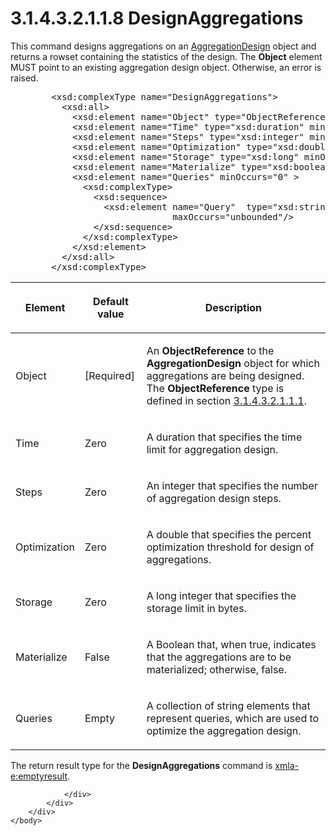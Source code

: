 <html dir="LTR" xmlns:mshelp="http://msdn.microsoft.com/mshelp" xmlns:ddue="http://ddue.schemas.microsoft.com/authoring/2003/5" xmlns:xlink="http://www.w3.org/1999/xlink" xmlns:tool="http://www.microsoft.com/tooltip">
    <head>
        <meta http-equiv="Content-Type" content="text/html; CHARSET=utf-8"></meta>
        <meta name="save" content="history"></meta>
        <title>3.1.4.3.2.1.1.8 DesignAggregations</title>
        <xml>
            <mshelp:toctitle title="3.1.4.3.2.1.1.8 DesignAggregations"></mshelp:toctitle>
            <mshelp:rltitle title="[MS-SSAS]: DesignAggregations"></mshelp:rltitle>
            <mshelp:keyword index="A" term="446b8684-2820-4230-8fac-91ccde5489f0"></mshelp:keyword>
            <mshelp:attr name="DCSext.ContentType" value="open specification"></mshelp:attr>
            <mshelp:attr name="AssetID" value="446b8684-2820-4230-8fac-91ccde5489f0"></mshelp:attr>
            <mshelp:attr name="TopicType" value="kbRef"></mshelp:attr>
            <mshelp:attr name="DCSext.Title" value="[MS-SSAS]: DesignAggregations" />
        </xml>
    </head>
    <body>
        <div id="header">
            <h1 class="heading">3.1.4.3.2.1.1.8 DesignAggregations</h1>
        </div>
        <div id="mainSection">
            <div id="mainBody">
                <div id="allHistory" class="saveHistory"></div>
                <div id="sectionSection0" class="section" name="collapseableSection">
                    

<p>This command designs aggregations on an <a href="e4ea0908-ae0a-4592-8a5e-ea2f7873d9fe.html">AggregationDesign</a> object
and returns a rowset containing the statistics of the design. The <b>Object</b>
element MUST point to an existing aggregation design object. Otherwise, an
error is raised.</p>

<dl>
<dd>
<div><pre>   &lt;xsd:complexType name=&quot;DesignAggregations&quot;&gt;
     &lt;xsd:all&gt;
       &lt;xsd:element name=&quot;Object&quot; type=&quot;ObjectReference&quot; /&gt;
       &lt;xsd:element name=&quot;Time&quot; type=&quot;xsd:duration&quot; minOccurs=&quot;0&quot; /&gt;
       &lt;xsd:element name=&quot;Steps&quot; type=&quot;xsd:integer&quot; minOccurs=&quot;0&quot; /&gt;
       &lt;xsd:element name=&quot;Optimization&quot; type=&quot;xsd:double&quot; minOccurs=&quot;0&quot; /&gt;
       &lt;xsd:element name=&quot;Storage&quot; type=&quot;xsd:long&quot; minOccurs=&quot;0&quot; /&gt;
       &lt;xsd:element name=&quot;Materialize&quot; type=&quot;xsd:boolean&quot; minOccurs=&quot;0&quot; /&gt;
       &lt;xsd:element name=&quot;Queries&quot; minOccurs=&quot;0&quot; &gt;
         &lt;xsd:complexType&gt;
           &lt;xsd:sequence&gt;
             &lt;xsd:element name=&quot;Query&quot;  type=&quot;xsd:string&quot; minOccurs=&quot;0&quot;
                          maxOccurs=&quot;unbounded&quot;/&gt;
           &lt;/xsd:sequence&gt;
         &lt;/xsd:complexType&gt;
       &lt;/xsd:element&gt;
     &lt;/xsd:all&gt;
   &lt;/xsd:complexType&gt;
</pre></div>
</dd></dl>

<table>
 <thead>
  <tr>
   <th>
   <p>Element</p>
   </th>
   <th>
   <p>Default value</p>
   </th>
   <th>
   <p>Description</p>
   </th>
  </tr>
 </thead>
 <tr>
  <td>
  <p>Object</p>
  </td>
  <td>
  <p>[Required]</p>
  </td>
  <td>
  <p>An <b>ObjectReference</b> to the <b>AggregationDesign</b>
  object for which aggregations are being designed. The <b>ObjectReference</b>
  type is defined in section <a href="26834101-a86b-4365-8e58-d6e4a6ad377d.html">3.1.4.3.2.1.1.1</a>.</p>
  </td>
 </tr>
 <tr>
  <td>
  <p>Time</p>
  </td>
  <td>
  <p>Zero</p>
  </td>
  <td>
  <p>A duration that specifies the time limit for
  aggregation design.</p>
  </td>
 </tr>
 <tr>
  <td>
  <p>Steps</p>
  </td>
  <td>
  <p>Zero</p>
  </td>
  <td>
  <p>An integer that specifies the number of aggregation
  design steps.</p>
  </td>
 </tr>
 <tr>
  <td>
  <p>Optimization</p>
  </td>
  <td>
  <p>Zero</p>
  </td>
  <td>
  <p>A double that specifies the percent optimization
  threshold for design of aggregations.</p>
  </td>
 </tr>
 <tr>
  <td>
  <p>Storage</p>
  </td>
  <td>
  <p>Zero</p>
  </td>
  <td>
  <p>A long integer that specifies the storage limit in
  bytes.</p>
  </td>
 </tr>
 <tr>
  <td>
  <p>Materialize</p>
  </td>
  <td>
  <p>False</p>
  </td>
  <td>
  <p>A Boolean that, when true, indicates that the
  aggregations are to be materialized; otherwise, false.</p>
  </td>
 </tr>
 <tr>
  <td>
  <p>Queries</p>
  </td>
  <td>
  <p>Empty</p>
  </td>
  <td>
  <p>A collection of string elements that represent
  queries, which are used to optimize the aggregation design.</p>
  </td>
 </tr>
</table>

<p>The return result type for the <b>DesignAggregations</b>
command is <a href="e2751688-2c1a-479c-85b4-54bb909183aa.html">xmla-e:emptyresult</a>.</p>


                </div>
            </div>
        </div>
    </body>
</html>